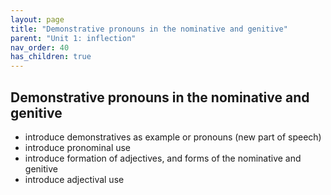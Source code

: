 ```yaml
---
layout: page
title: "Demonstrative pronouns in the nominative and genitive"
parent: "Unit 1: inflection"
nav_order: 40
has_children: true
---
```



## Demonstrative pronouns in the nominative and genitive

- introduce demonstratives as example or pronouns (new part of speech)
- introduce pronominal use
- introduce formation of adjectives, and forms of the nominative and genitive
- introduce adjectival use